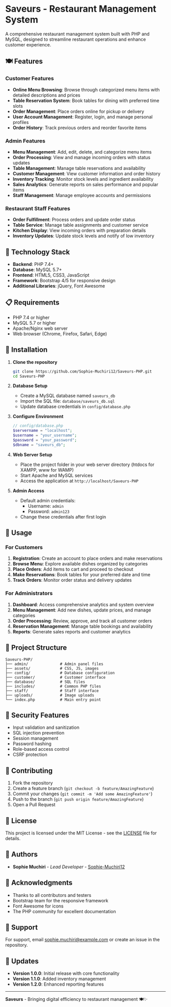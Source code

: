 # Saveurs - Restaurant Management System

A comprehensive restaurant management system built with PHP and MySQL, designed to streamline restaurant operations and enhance customer experience.

## 🍽️ Features

### Customer Features
- **Online Menu Browsing**: Browse through categorized menu items with detailed descriptions and prices
- **Table Reservation System**: Book tables for dining with preferred time slots
- **Order Management**: Place orders online for pickup or delivery
- **User Account Management**: Register, login, and manage personal profiles
- **Order History**: Track previous orders and reorder favorite items

### Admin Features
- **Menu Management**: Add, edit, delete, and categorize menu items
- **Order Processing**: View and manage incoming orders with status updates
- **Table Management**: Manage table reservations and availability
- **Customer Management**: View customer information and order history
- **Inventory Tracking**: Monitor stock levels and ingredient availability
- **Sales Analytics**: Generate reports on sales performance and popular items
- **Staff Management**: Manage employee accounts and permissions

### Restaurant Staff Features
- **Order Fulfillment**: Process orders and update order status
- **Table Service**: Manage table assignments and customer service
- **Kitchen Display**: View incoming orders with preparation details
- **Inventory Updates**: Update stock levels and notify of low inventory

## 🚀 Technology Stack

- **Backend**: PHP 7.4+
- **Database**: MySQL 5.7+
- **Frontend**: HTML5, CSS3, JavaScript
- **Framework**: Bootstrap 4/5 for responsive design
- **Additional Libraries**: jQuery, Font Awesome

## 📋 Requirements

- PHP 7.4 or higher
- MySQL 5.7 or higher
- Apache/Nginx web server
- Web browser (Chrome, Firefox, Safari, Edge)

## 🔧 Installation

1. **Clone the repository**
   ```bash
   git clone https://github.com/Sophie-Muchiri12/Saveurs-PHP.git
   cd Saveurs-PHP
   ```

2. **Database Setup**
   - Create a MySQL database named `saveurs_db`
   - Import the SQL file: `database/saveurs_db.sql`
   - Update database credentials in `config/database.php`

3. **Configure Environment**
   ```php
   // config/database.php
   $servername = "localhost";
   $username = "your_username";
   $password = "your_password";
   $dbname = "saveurs_db";
   ```

4. **Web Server Setup**
   - Place the project folder in your web server directory (htdocs for XAMPP, www for WAMP)
   - Start Apache and MySQL services
   - Access the application at `http://localhost/Saveurs-PHP`

5. **Admin Access**
   - Default admin credentials:
     - Username: `admin`
     - Password: `admin123`
   - Change these credentials after first login

## 🎯 Usage

### For Customers
1. **Registration**: Create an account to place orders and make reservations
2. **Browse Menu**: Explore available dishes organized by categories
3. **Place Orders**: Add items to cart and proceed to checkout
4. **Make Reservations**: Book tables for your preferred date and time
5. **Track Orders**: Monitor order status and delivery updates

### For Administrators
1. **Dashboard**: Access comprehensive analytics and system overview
2. **Menu Management**: Add new dishes, update prices, and manage categories
3. **Order Processing**: Review, approve, and track all customer orders
4. **Reservation Management**: Manage table bookings and availability
5. **Reports**: Generate sales reports and customer analytics

## 📁 Project Structure

```
Saveurs-PHP/
├── admin/              # Admin panel files
├── assets/             # CSS, JS, images
├── config/             # Database configuration
├── customer/           # Customer interface
├── database/           # SQL files
├── includes/           # Common PHP files
├── staff/              # Staff interface
├── uploads/            # Image uploads
└── index.php           # Main entry point
```

## 🔐 Security Features

- Input validation and sanitization
- SQL injection prevention
- Session management
- Password hashing
- Role-based access control
- CSRF protection

## 🤝 Contributing

1. Fork the repository
2. Create a feature branch (`git checkout -b feature/AmazingFeature`)
3. Commit your changes (`git commit -m 'Add some AmazingFeature'`)
4. Push to the branch (`git push origin feature/AmazingFeature`)
5. Open a Pull Request

## 📝 License

This project is licensed under the MIT License - see the [LICENSE](LICENSE) file for details.

## 👥 Authors

- **Sophie Muchiri** - *Lead Developer* - [Sophie-Muchiri12](https://github.com/Sophie-Muchiri12)

## 🙏 Acknowledgments

- Thanks to all contributors and testers
- Bootstrap team for the responsive framework
- Font Awesome for icons
- The PHP community for excellent documentation

## 📧 Support

For support, email sophie.muchiri@example.com or create an issue in the repository.

## 🔄 Updates

- **Version 1.0.0**: Initial release with core functionality
- **Version 1.1.0**: Added inventory management
- **Version 1.2.0**: Enhanced reporting features

---

**Saveurs** - Bringing digital efficiency to restaurant management 🍽️✨
